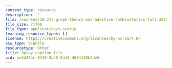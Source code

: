 ```yaml
---
content_type: resource
description: ''
file: /courses/18-217-graph-theory-and-additive-combinatorics-fall-2019/ee3d284c83105b458a154604148b2de5_buEtwpGvQpI.vtt
file_size: 71760
file_type: application/x-subrip
learning_resource_types: []
license: https://creativecommons.org/licenses/by-nc-sa/4.0/
ocw_type: OCWFile
resourcetype: Other
title: 3play caption file
uid: ee3d284c-8310-5b45-8a15-4604148b2de5
---
```

